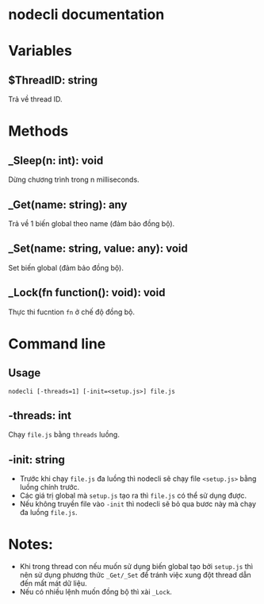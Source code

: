 # nodecli documentation

# Variables
## $ThreadID: string
Trả về thread ID.

# Methods

## _Sleep(n: int): void
Dừng chương trình trong n milliseconds.

## _Get(name: string): any
Trả về 1 biến global theo name (đảm bảo đồng bộ).

## _Set(name: string, value: any): void
Set biến global (đảm bảo đồng bộ).

## _Lock(fn function(): void): void
Thực thi fucntion ```fn``` ở chế độ đồng bộ.

# Command line

## Usage
```nodecli [-threads=1] [-init=<setup.js>] file.js```

## -threads: int
Chạy ```file.js``` bằng ```threads``` luồng.

## -init: string
* Trước khi chạy ```file.js``` đa luồng thì nodecli sẽ chạy file ```<setup.js>``` bằng luồng chính trước.
* Các giá trị global mà ```setup.js``` tạo ra thì ```file.js``` có thể sử dụng được.
* Nếu không truyền file vào ```-init``` thì nodecli sẽ bỏ qua bươc này mà chạy đa luồng ```file.js```.


# Notes:
* Khi trong thread con nếu muốn sử dụng biến global tạo bởi ```setup.js``` thì nên sử dụng phương thức ```_Get/_Set``` để tránh việc xung đột thread dẫn đến mất mát dữ liệu.
* Nếu có nhiều lệnh muốn đồng bộ thì xài ```_Lock```.
